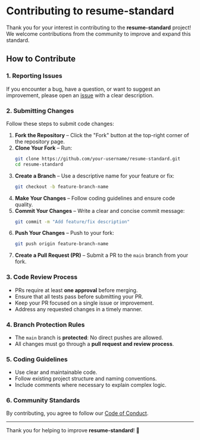 # Contributing to resume-standard

Thank you for your interest in contributing to the **resume-standard** project! We welcome contributions from the community to improve and expand this standard.

## How to Contribute

### 1. Reporting Issues
If you encounter a bug, have a question, or want to suggest an improvement, please open an [issue](https://github.com/rezi-io/resume-standard/issues) with a clear description.

### 2. Submitting Changes
Follow these steps to submit code changes:

1. **Fork the Repository** – Click the "Fork" button at the top-right corner of the repository page.
2. **Clone Your Fork** – Run:
   ```bash
   git clone https://github.com/your-username/resume-standard.git
   cd resume-standard
   ```
3. **Create a Branch** – Use a descriptive name for your feature or fix:
   ```bash
   git checkout -b feature-branch-name
   ```
4. **Make Your Changes** – Follow coding guidelines and ensure code quality.
5. **Commit Your Changes** – Write a clear and concise commit message:
   ```bash
   git commit -m "Add feature/fix description"
   ```
6. **Push Your Changes** – Push to your fork:
   ```bash
   git push origin feature-branch-name
   ```
7. **Create a Pull Request (PR)** – Submit a PR to the `main` branch from your fork.

### 3. Code Review Process
- PRs require at least **one approval** before merging.
- Ensure that all tests pass before submitting your PR.
- Keep your PR focused on a single issue or improvement.
- Address any requested changes in a timely manner.

### 4. Branch Protection Rules
- The `main` branch is **protected**: No direct pushes are allowed.
- All changes must go through a **pull request and review process**.

### 5. Coding Guidelines
- Use clear and maintainable code.
- Follow existing project structure and naming conventions.
- Include comments where necessary to explain complex logic.

### 6. Community Standards
By contributing, you agree to follow our [Code of Conduct](CODE_OF_CONDUCT.md).

---

Thank you for helping to improve **resume-standard**! 🎉

